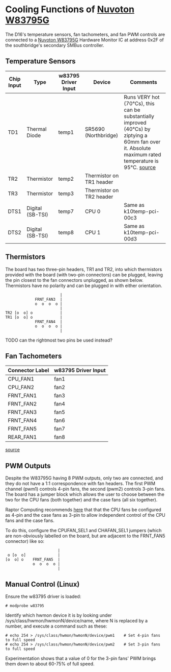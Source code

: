 Cooling Functions of [Nuvoton W83795G]
======================================

The D16's temperature sensors, fan tachometers, and fan PWM controls are connected to a [Nuvoton W83795G] Hardware Monitor IC at
address 0x2F of the southbridge's secondary SMBus controller.

[Nuvoton W83795G]: http://www.nuvoton.com/resource-files/Nuvoton_W83795G_W83795ADG_Datasheet_V1.43.pdf

Temperature Sensors
-------------------

| Chip Input | Type             | w83795 Driver Input | Device                   | Comments                 |
| ---------- | ---------------- | ------------------- | ------------------------ | ------------------------ |
| TD1        | Thermal Diode    | temp1               | SR5690 (Northbridge)     | Runs VERY hot (70°Cs), this can be substantially improved (40°Cs) by ziptying a 60mm fan over it. Absolute maximum rated temperature is 95°C. [source][1] |
| TR2        | Thermistor       | temp2               | Thermistor on TR1 header |                          |
| TR3        | Thermistor       | temp3               | Thermistor on TR2 header |                          |
| DTS1       | Digital (SB-TSI) | temp7               | CPU 0                    | Same as k10temp-pci-00c3 |
| DTS2       | Digital (SB-TSI) | temp8               | CPU 1                    | Same as k10temp-pci-00d3 |

[1]: https://www.amd.com/en/support/tech-docs/amd-sr5690-databook

Thermistors
-----------

The board has two three-pin headers, TR1 and TR2, into which thermistors provided with the board (with two-pin connectors) can be
plugged, leaving the pin closest to the fan connectors unplugged, as shown below. Thermistors have no polarity and can be plugged in
with either orientation.

```
                        |
             FRNT_FAN3  |
             o  o  o  o |
                        |
TR2 [o  o] o            |
TR1 [o  o] o            |
             FRNT_FAN4  |
             o  o  o  o |
                        |
```

TODO can the rightmost two pins be used instead?

Fan Tachometers
---------------

| Connector Label | w83795 Driver Input |
| --------------- | ------------------- |
| CPU_FAN1        | fan1                |
| CPU_FAN2        | fan2                |
| FRNT_FAN1       | fan3                |
| FRNT_FAN2       | fan4                |
| FRNT_FAN3       | fan5                |
| FRNT_FAN4       | fan6                |
| FRNT_FAN5       | fan7                |
| REAR_FAN1       | fan8                |

[source](https://review.coreboot.org/cgit/coreboot.git/tree/src/mainboard/asus/kgpe-d16/spd_notes.txt?id=8d6d3fa109ca6895008639e12b0eb48d700e8665)

PWM Outputs
-----------

Despite the W83795G having 8 PWM outputs, only two are connected, and they do not have a 1:1 correspondence with fan headers. The
first PWM channel (pwm1) controls 4-pin fans, the second (pwm2) controls 3-pin fans. The board has a jumper block which allows the
user to choose between the two for the CPU fans (both together) and the case fans (all six together).

Raptor Computing recommends [here][2] that that the CPU fans be configured as 4-pin and the case fans as 3-pin to allow independent
control of the CPU fans and the case fans.

[2]: https://www.raptorengineering.com/coreboot/kgpe-d16-bmc-port-status.php#host-thermal-management-notes

To do this, configure the CPUFAN_SEL1 and CHAFAN_SEL1 jumpers (which are non-obviously labelled on the board, but are adjacent to the FRNT_FAN5 connector) like so:

```
                       |
 o [o  o]              |
[o  o] o    FRNT_FAN5  |
            o  o  o  o |
                       |
```

Manual Control (Linux)
----------------------

Ensure the w83795 driver is loaded:

```
# modprobe w83795
```

Identify which hwmon device it is by looking under /sys/class/hwmon/hwmonN/device/name, where N is replaced by a number, and execute
a command such as these:

```
# echo 254 > /sys/class/hwmon/hwmonN/device/pwm1    # Set 4-pin fans to full speed
# echo 254 > /sys/class/hwmon/hwmonN/device/pwm2    # Set 3-pin fans to full speed
```

Experimentation shows that a value of 0 for the 3-pin fans' PWM brings them down to about 60-75% of full speed.
